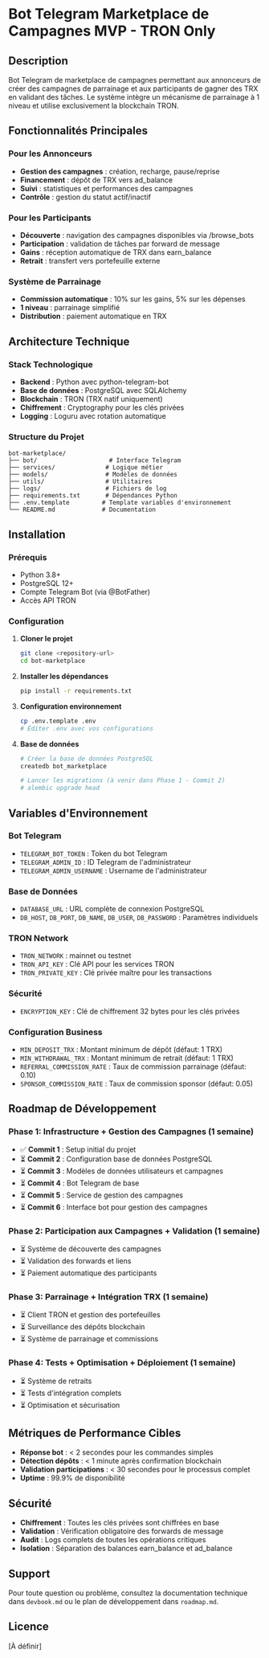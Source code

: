 # Bot Telegram Marketplace de Campagnes MVP - TRON Only

## Description

Bot Telegram de marketplace de campagnes permettant aux annonceurs de créer des campagnes de parrainage et aux participants de gagner des TRX en validant des tâches. Le système intègre un mécanisme de parrainage à 1 niveau et utilise exclusivement la blockchain TRON.

## Fonctionnalités Principales

### Pour les Annonceurs
- **Gestion des campagnes** : création, recharge, pause/reprise
- **Financement** : dépôt de TRX vers ad_balance
- **Suivi** : statistiques et performances des campagnes
- **Contrôle** : gestion du statut actif/inactif

### Pour les Participants
- **Découverte** : navigation des campagnes disponibles via /browse_bots
- **Participation** : validation de tâches par forward de message
- **Gains** : réception automatique de TRX dans earn_balance
- **Retrait** : transfert vers portefeuille externe

### Système de Parrainage
- **Commission automatique** : 10% sur les gains, 5% sur les dépenses
- **1 niveau** : parrainage simplifié
- **Distribution** : paiement automatique en TRX

## Architecture Technique

### Stack Technologique
- **Backend** : Python avec python-telegram-bot
- **Base de données** : PostgreSQL avec SQLAlchemy
- **Blockchain** : TRON (TRX natif uniquement)
- **Chiffrement** : Cryptography pour les clés privées
- **Logging** : Loguru avec rotation automatique

### Structure du Projet
```
bot-marketplace/
├── bot/                    # Interface Telegram
├── services/              # Logique métier
├── models/                # Modèles de données
├── utils/                 # Utilitaires
├── logs/                  # Fichiers de log
├── requirements.txt       # Dépendances Python
├── .env.template         # Template variables d'environnement
└── README.md             # Documentation
```

## Installation

### Prérequis
- Python 3.8+
- PostgreSQL 12+
- Compte Telegram Bot (via @BotFather)
- Accès API TRON

### Configuration

1. **Cloner le projet**
   ```bash
   git clone <repository-url>
   cd bot-marketplace
   ```

2. **Installer les dépendances**
   ```bash
   pip install -r requirements.txt
   ```

3. **Configuration environnement**
   ```bash
   cp .env.template .env
   # Éditer .env avec vos configurations
   ```

4. **Base de données**
   ```bash
   # Créer la base de données PostgreSQL
   createdb bot_marketplace
   
   # Lancer les migrations (à venir dans Phase 1 - Commit 2)
   # alembic upgrade head
   ```

## Variables d'Environnement

### Bot Telegram
- `TELEGRAM_BOT_TOKEN` : Token du bot Telegram
- `TELEGRAM_ADMIN_ID` : ID Telegram de l'administrateur
- `TELEGRAM_ADMIN_USERNAME` : Username de l'administrateur

### Base de Données
- `DATABASE_URL` : URL complète de connexion PostgreSQL
- `DB_HOST`, `DB_PORT`, `DB_NAME`, `DB_USER`, `DB_PASSWORD` : Paramètres individuels

### TRON Network
- `TRON_NETWORK` : mainnet ou testnet
- `TRON_API_KEY` : Clé API pour les services TRON
- `TRON_PRIVATE_KEY` : Clé privée maître pour les transactions

### Sécurité
- `ENCRYPTION_KEY` : Clé de chiffrement 32 bytes pour les clés privées

### Configuration Business
- `MIN_DEPOSIT_TRX` : Montant minimum de dépôt (défaut: 1 TRX)
- `MIN_WITHDRAWAL_TRX` : Montant minimum de retrait (défaut: 1 TRX)
- `REFERRAL_COMMISSION_RATE` : Taux de commission parrainage (défaut: 0.10)
- `SPONSOR_COMMISSION_RATE` : Taux de commission sponsor (défaut: 0.05)

## Roadmap de Développement

### Phase 1: Infrastructure + Gestion des Campagnes (1 semaine)
- ✅ **Commit 1** : Setup initial du projet
- ⏳ **Commit 2** : Configuration base de données PostgreSQL
- ⏳ **Commit 3** : Modèles de données utilisateurs et campagnes
- ⏳ **Commit 4** : Bot Telegram de base
- ⏳ **Commit 5** : Service de gestion des campagnes
- ⏳ **Commit 6** : Interface bot pour gestion des campagnes

### Phase 2: Participation aux Campagnes + Validation (1 semaine)
- ⏳ Système de découverte des campagnes
- ⏳ Validation des forwards et liens
- ⏳ Paiement automatique des participants

### Phase 3: Parrainage + Intégration TRX (1 semaine)
- ⏳ Client TRON et gestion des portefeuilles
- ⏳ Surveillance des dépôts blockchain
- ⏳ Système de parrainage et commissions

### Phase 4: Tests + Optimisation + Déploiement (1 semaine)
- ⏳ Système de retraits
- ⏳ Tests d'intégration complets
- ⏳ Optimisation et sécurisation

## Métriques de Performance Cibles

- **Réponse bot** : < 2 secondes pour les commandes simples
- **Détection dépôts** : < 1 minute après confirmation blockchain
- **Validation participations** : < 30 secondes pour le processus complet
- **Uptime** : 99.9% de disponibilité

## Sécurité

- **Chiffrement** : Toutes les clés privées sont chiffrées en base
- **Validation** : Vérification obligatoire des forwards de message
- **Audit** : Logs complets de toutes les opérations critiques
- **Isolation** : Séparation des balances earn_balance et ad_balance

## Support

Pour toute question ou problème, consultez la documentation technique dans `devbook.md` ou le plan de développement dans `roadmap.md`.

## Licence

[À définir]
